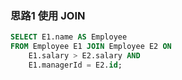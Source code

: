 ### 思路1 使用 JOIN

```sql
SELECT E1.name AS Employee
FROM Employee E1 JOIN Employee E2 ON
    E1.salary > E2.salary AND
    E1.managerId = E2.id;
```
